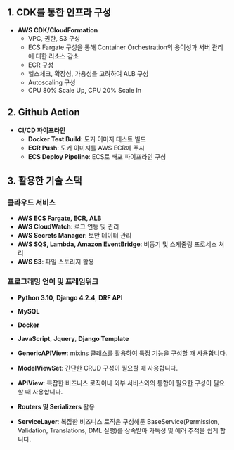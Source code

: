 ## 1. CDK를 통한 인프라 구성
- **AWS CDK/CloudFormation**
  - VPC, 권한, S3 구성
  - ECS Fargate 구성을 통해 Container Orchestration의 용이성과 서버 관리에 대한 리소스 감소
  - ECR 구성
  - 헬스체크, 확장성, 가용성을 고려하여 ALB 구성
  - Autoscaling 구성
  - CPU 80% Scale Up, CPU 20% Scale In

## 2. Github Action
- **CI/CD 파이프라인**
  - **Docker Test Build**: 도커 이미지 테스트 빌드
  - **ECR Push**: 도커 이미지를 AWS ECR에 푸시
  - **ECS Deploy Pipeline**: ECS로 배포 파이프라인 구성

## 3. 활용한 기술 스택
### 클라우드 서비스
- **AWS ECS Fargate, ECR, ALB**
- **AWS CloudWatch**: 로그 연동 및 관리
- **AWS Secrets Manager**: 보안 데이터 관리
- **AWS SQS, Lambda, Amazon EventBridge**: 비동기 및 스케줄링 프로세스 처리
- **AWS S3**: 파일 스토리지 활용

### 프로그래밍 언어 및 프레임워크
- **Python 3.10**, **Django 4.2.4**, **DRF API**
- **MySQL**
- **Docker**
- **JavaScript**, **Jquery**, **Django Template**

- **GenericAPIView**: mixins 클래스를 활용하여 특정 기능을 구성할 때 사용합니다.
- **ModelViewSet**: 간단한 CRUD 구성이 필요할 때 사용합니다.
- **APIView**: 복잡한 비즈니스 로직이나 외부 서비스와의 통합이 필요한 구성이 필요할 때 사용합니다.
- **Routers 및 Serializers** 활용
- **ServiceLayer**: 복잡한 비즈니스 로직은 구성해둔 BaseService(Permission, Validation, Translations, DML 실행)를 상속받아 가독성 및 에러 추적을 쉽게 합니다.
